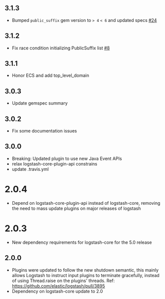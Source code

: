 ## 3.1.3
  - Bumped `public_suffix` gem version to `> 4` `< 6` and updated specs [#24](https://github.com/logstash-plugins/logstash-filter-tld/issues/24)

## 3.1.2
  - Fix race condition initializing PublicSuffix list [#8](https://github.com/logstash-plugins/logstash-filter-tld/issues/8)

## 3.1.1
  - Honor ECS and add top_level_domain

## 3.0.3
  - Update gemspec summary

## 3.0.2
  - Fix some documentation issues

## 3.0.0
  - Breaking: Updated plugin to use new Java Event APIs
  - relax logstash-core-plugin-api constrains
  - update .travis.yml

# 2.0.4
  - Depend on logstash-core-plugin-api instead of logstash-core, removing the need to mass update plugins on major releases of logstash
# 2.0.3
  - New dependency requirements for logstash-core for the 5.0 release
## 2.0.0
 - Plugins were updated to follow the new shutdown semantic, this mainly allows Logstash to instruct input plugins to terminate gracefully, 
   instead of using Thread.raise on the plugins' threads. Ref: https://github.com/elastic/logstash/pull/3895
 - Dependency on logstash-core update to 2.0

